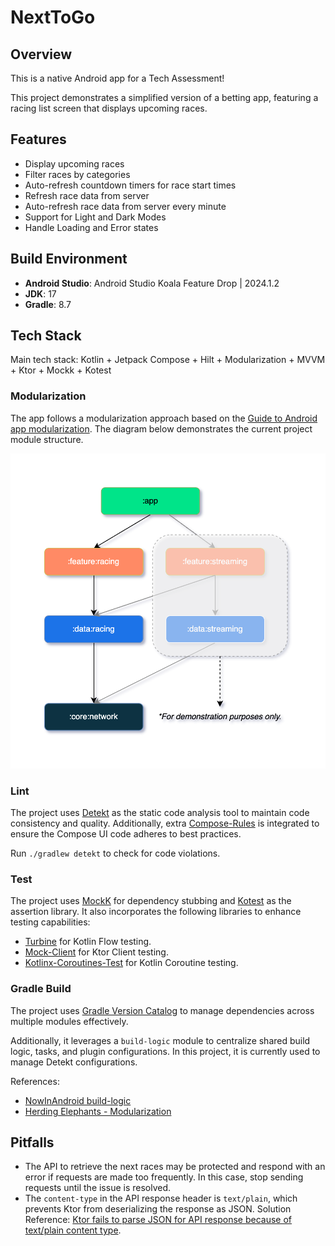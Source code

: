 # NextToGo

## Overview
This is a native Android app for a Tech Assessment!

This project demonstrates a simplified version of a betting app, featuring a racing list screen that displays upcoming races.

## Features
- Display upcoming races
- Filter races by categories
- Auto-refresh countdown timers for race start times
- Refresh race data from server
- Auto-refresh race data from server every minute
- Support for Light and Dark Modes
- Handle Loading and Error states

## Build Environment

* **Android Studio**: Android Studio Koala Feature Drop | 2024.1.2
* **JDK**: 17
* **Gradle**: 8.7

## Tech Stack
Main tech stack: Kotlin + Jetpack Compose + Hilt + Modularization + MVVM + Ktor + Mockk + Kotest

### Modularization

The app follows a modularization approach based on the [Guide to Android app modularization](https://developer.android.com/topic/modularization). The diagram below demonstrates the current project module structure.

![image-20241203111056054](assets/modularization_diagram.png)

### Lint

The project uses [Detekt](https://github.com/detekt/detekt) as the static code analysis tool to maintain code consistency and quality. Additionally, extra [Compose-Rules](https://github.com/mrmans0n/compose-rules) is integrated to ensure the Compose UI code adheres to best practices.

Run `./gradlew detekt` to check for code violations.

### Test

The project uses [MockK](https://mockk.io/) for dependency stubbing and [Kotest](https://kotest.io/) as the assertion library. It also incorporates the following libraries to enhance testing capabilities:

- [Turbine](https://github.com/cashapp/turbine) for Kotlin Flow testing.
- [Mock-Client](https://ktor.io/docs/client-testing.html) for Ktor Client testing.
- [Kotlinx-Coroutines-Test](https://kotlinlang.org/api/kotlinx.coroutines/kotlinx-coroutines-test/) for Kotlin Coroutine testing.

### Gradle Build

The project uses [Gradle Version Catalog](https://developer.android.com/build/migrate-to-catalogs) to manage dependencies across multiple modules effectively.

Additionally, it leverages a `build-logic` module to centralize shared build logic, tasks, and plugin configurations. In this project, it is currently used to manage Detekt configurations.

References:
- [NowInAndroid build-logic](https://github.com/android/nowinandroid/tree/main/build-logic)
- [Herding Elephants - Modularization](https://developer.squareup.com/blog/herding-elephants/)

## Pitfalls

- The API to retrieve the next races may be protected and respond with an error if requests are made too frequently. In this case, stop sending requests until the issue is resolved.
- The `content-type` in the API response header is `text/plain`, which prevents Ktor from deserializing the response as JSON. Solution Reference: [Ktor fails to parse JSON for API response because of text/plain content type](https://stackoverflow.com/questions/77164812/ktor-fails-to-parse-json-for-api-response-because-of-text-html-content-type-at).